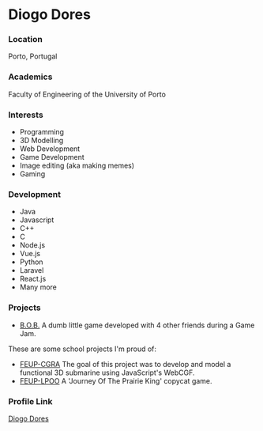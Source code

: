 # Diogo Dores

### Location

Porto, Portugal

### Academics

Faculty of Engineering of the University of Porto

### Interests

- Programming
- 3D Modelling
- Web Development
- Game Development
- Image editing (aka making memes)
- Gaming

### Development

- Java
- Javascript
- C++
- C
- Node.js
- Vue.js
- Python
- Laravel
- React.js
- Many more

### Projects

- [B.O.B.](https://github.com/DiogoDores/pico-8-retroJam) A dumb little game developed with 4 other friends during a Game Jam.

These are some school projects I'm proud of:

- [FEUP-CGRA](https://github.com/DiogoDores/FEUP-CGRA) The goal of this project was to develop and model a functional 3D submarine using JavaScript's WebCGF.
- [FEUP-LPOO](https://github.com/DiogoDores/FEUP-LPOO/tree/master/Prairie%20King) A 'Journey Of The Prairie King' copycat game.


### Profile Link

[Diogo Dores](https://github.com/DiogoDores)